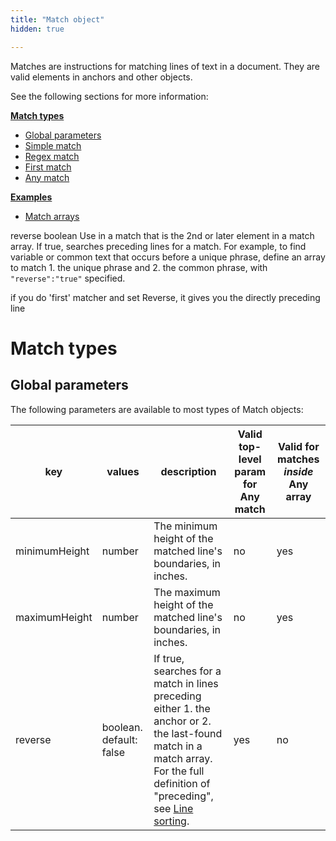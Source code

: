 ```yaml
---
title: "Match object"
hidden: true

---
```



Matches are instructions for matching lines of text in a document. They are valid elements in anchors and other objects. 

See the following sections for more information:

[**Match types**](doc:match#match-types)

- [Global parameters](doc:anchor#global-parameters)
- [Simple match](doc:anchor#simple-match)
- [Regex match](doc:anchor#regex-match)
- [First match](doc:anchor#first-match)
- [Any match](doc:match#any-match)

[**Examples**](doc:match#examples)

- [Match arrays](doc:match#match-arrays) 



reverse  boolean  Use in a match that is the 2nd or later element in a match array. If true, searches preceding lines for a match.  For example, to find variable or common text that occurs before a unique phrase, define an array to match 1. the unique phrase and 2. the common phrase, with `"reverse":"true"` specified. 





if you do 'first' matcher and set Reverse, it gives you the directly preceding line

Match types
===

Global parameters
----

The following parameters are available to most types of Match objects:


| key           | values                  | description                                                  | Valid top-level param for Any match | Valid for matches *inside* Any array |
| ------------- | ----------------------- | ------------------------------------------------------------ | ----------------------------------- | ------------------------------------ |
| minimumHeight | number                  | The minimum height of the matched line's boundaries, in inches. | no                                  | yes                                  |
| maximumHeight | number                  | The maximum height of the matched line's boundaries, in inches. | no                                  | yes                                  |
| reverse       | boolean. default: false | If true, searches for a match in lines preceding either 1. the anchor or 2. the last-found match in a match array. For the full definition of "preceding", see [Line sorting](doc:lines#line-sorting). | yes                                 | no                                   |





